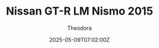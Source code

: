 ---
title: "Nissan GT-R LM Nismo 2015"
meta_title: ""
description: "Nissan GT-R LM Nismo LMP1 2015 by Assetto Garage, ready to race!"
date: 2025-05-09T07:02:00Z
thumb: 0hkcKUt
mainimage: SAYpgx7
cargallery: ["lYba73z", "eAykWbR"]
categories: ["Car"]
author: "Theodora"
tags: ["Nissan", "LMP1", "WEC", "Le Mans Prototype","Assetto Garage", "2015", "Japan"]
draft: false
link: https://modsfire.com/N5g7zy5225e6Ld0
zipsize: "31 MB"
manu: Nissan
championship: WEC
country: Japan
year: 2015
engine: VRX30A 3.0l V6
class: LMP1
drivetrain: RWD
power: 750 bhp
torque: "620"
mass: "880"
speed: "340"
gb: 6-speed
accel: "- seconds"
creator: Assetto Garage
version: "2"
csp: "0.2.0"
carname: "Nissan GT-R LM Nismo"
folder: "ag_nissan_gtr_lmp1_15"
livery: "Included"
r2r: 0
host: ModsFire
---